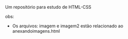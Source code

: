 Um repositório para estudo de HTML-CSS

obs:
- Os arquivos: imagem e imagem2 estão relacionado ao anexandoimagens.html
